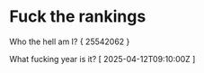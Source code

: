 # Fuck the rankings

Who the hell am I?
{ 25542062 }

What fucking year is it?
[ 2025-04-12T09:10:00Z ]
